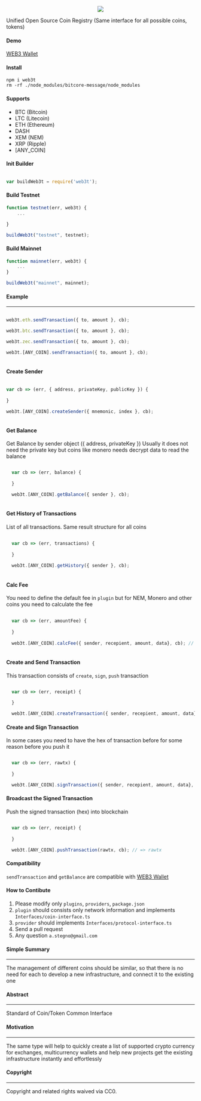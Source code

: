 
<p align="center">
  <img src="http://res.cloudinary.com/nixar-work/image/upload/v1534729062/Screen_Shot_2018-08-20_at_04.36.54.png">
</p>


Unified Open Source Coin Registry (Same interface for all possible coins, tokens)

#### Demo

[WEB3 Wallet](https://chrome.google.com/webstore/detail/web3-wallet/ifagkkjladbaocinenklelnaailedikm)

#### Install

```
npm i web3t
rm -rf ./node_modules/bitcore-message/node_modules
```

#### Supports

* BTC (Bitcoin)
* LTC (Litecoin)
* ETH (Ethereum)
* DASH 
* XEM (NEM)
* XRP (Ripple)
* [ANY_COIN]

#### Init Builder

```Javascript

var buildWeb3t = require('web3t');

```

#### Build Testnet

```Javascript 
function testnet(err, web3t) {
    ... 

}

buildWeb3t("testnet", testnet);

```


#### Build Mainnet

```Javascript 
function mainnet(err, web3t) {
    ... 
}

buildWeb3t("mainnet", mainnet);

```

#### Example
----

```Javascript 

web3t.eth.sendTransaction({ to, amount }, cb);

web3t.btc.sendTransaction({ to, amount }, cb);

web3t.zec.sendTransaction({ to, amount }, cb);

web3t.[ANY_COIN].sendTransaction({ to, amount }, cb);
  
```

#### Create Sender

```Javascript

var cb => (err, { address, privateKey, publicKey }) {
  
}

web3t.[ANY_COIN].createSender({ mnemonic, index }, cb);
  
```

#### Get Balance
Get Balance by sender object ({ address, privateKey })
Usually it does not need the private key but coins like monero needs decrypt data to read the balance

```Javascript  

  var cb => (err, balance) {
  
  }

  web3t.[ANY_COIN].getBalance({ sender }, cb);
  
```

#### Get History of Transactions
List of all transactions. Same result structure for all coins

```Javascript 
  
  var cb => (err, transactions) {
  
  }
  
  web3t.[ANY_COIN].getHistory({ sender }, cb);
  
```

#### Calc Fee 
You need to define the default fee in `plugin` but for NEM, Monero and other coins you need to calculate the fee

```Javascript   
  
  var cb => (err, amountFee) {
  
  }
  
  web3t.[ANY_COIN].calcFee({ sender, recepient, amount, data}, cb); // => fee
  
```

#### Create and Send Transaction
This transaction consists of `create`, `sign`, `push` transaction

```Javascript   

  var cb => (err, receipt) {
  
  }

  web3t.[ANY_COIN].createTransaction({ sender, recepient, amount, data}, cb); // => tx

```

#### Create and Sign Transaction
In some cases you need to have the hex of transaction before for some reason before you push it

```Javascript   

  var cb => (err, rawtx) {
  
  }

  web3t.[ANY_COIN].signTransaction({ sender, recepient, amount, data}, cb); // => rawtx

```

#### Broadcast the Signed Transaction
Push the signed transaction (hex) into blockchain

```Javascript   

  var cb => (err, receipt) {
  
  }

  web3t.[ANY_COIN].pushTransaction(rawtx, cb); // => rawtx

```



#### Compatibility

`sendTransaction` and `getBalance` are compatible with [WEB3 Wallet](https://chrome.google.com/webstore/detail/web3-wallet/ifagkkjladbaocinenklelnaailedikm)


#### How to Contibute

1. Please modify only `plugins`, `providers`, `package.json`
2. `plugin` should consists only network information and implements `Interfaces/coin-interface.ts`
3. `provider` should implements `Interfaces/protocol-interface.ts`
4. Send a pull request
5. Any question `a.stegno@gmail.com`

#### Simple Summary
----

The management of different coins should be similar, so that there is no need for each to develop a new infrastructure, and connect it to the existing one


#### Abstract

----

Standard of Coin/Token Common Interface

#### Motivation
----

The same type will help to quickly create a list of supported crypto currency for exchanges, multicurrency wallets and help new projects get the existing infrastructure instantly and effortlessly


#### Copyright
----

Copyright and related rights waived via CC0.

